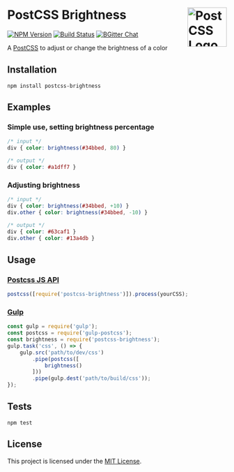 # PostCSS Brightness [<img src="https://postcss.github.io/postcss/logo.svg" alt="PostCSS Logo" width="90" height="90" align="right">](https://github.com/postcss/postcss)
[![NPM Version](https://img.shields.io/npm/v/postcss-brightness.svg)](https://www.npmjs.com/package/postcss-brightness)
[![Build Status](https://travis-ci.org/arpadHegedus/postcss-brightness.svg?branch=master)](https://travis-ci.org/arpadHegedus/postcss-brightness)
[![BGitter Chat](https://img.shields.io/badge/chat-gitter-blue.svg)](https://gitter.im/postcss/postcss)

A [PostCSS](https://github.com/postcss/postcss) to adjust or change the brightness of a color


## Installation

```
npm install postcss-brightness
```

## Examples

### Simple use, setting brightness percentage
```css
/* input */
div { color: brightness(#34bbed, 80) }
```
```css
/* output */
div { color: #a1dff7 }
```

### Adjusting brightness
```css
/* input */
div { color: brightness(#34bbed, +10) }
div.other { color: brightness(#34bbed, -10) }
```
```css
/* output */
div { color: #63caf1 }
div.other { color: #13a4db }
```

## Usage

### [Postcss JS API](https://github.com/postcss/postcss#js-api)

```js
postcss([require('postcss-brightness')]).process(yourCSS);
```

### [Gulp](https://github.com/gulpjs/gulp)

```js
const gulp = require('gulp');
const postcss = require('gulp-postcss');
const brightness = require('postcss-brightness');
gulp.task('css', () => {
    gulp.src('path/to/dev/css')
        .pipe(postcss([
            brightness()
        ]))
        .pipe(gulp.dest('path/to/build/css'));
});
```

## Tests

```
npm test
```

## License
This project is licensed under the [MIT License](./LICENSE).
